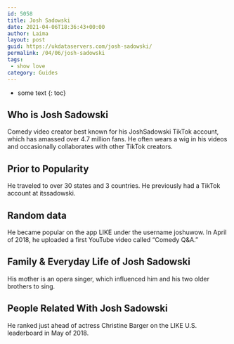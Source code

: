 ```yaml
---
id: 5058
title: Josh Sadowski
date: 2021-04-06T18:36:43+00:00
author: Laima
layout: post
guid: https://ukdataservers.com/josh-sadowski/
permalink: /04/06/josh-sadowski
tags:
 - show love
category: Guides
---
```


* some text
{: toc}


## Who is Josh Sadowski
                  
                  
                  
Comedy video creator best known for his JoshSadowski TikTok account, which has amassed over 4.7 million fans. He often wears a wig in his videos and occasionally collaborates with other TikTok creators. 
                  
              
            
              
            
                
                
                
## Prior to Popularity
                  
                  
                  
He traveled to over 30 states and 3 countries. He previously had a TikTok account at itssadowski.
                  
              
            
              
            
                
                
                
## Random data
                  
                  
                  
He became popular on the app LIKE under the username joshuwow. In April of 2018, he uploaded a first YouTube video called &#8220;Comedy Q&A.&#8221;
                  
              
            
              
            
                
                
                
## Family & Everyday Life of Josh Sadowski
                  
                  
                  
His mother is an opera singer, which influenced him and his two older brothers to sing.
                  
              
            
              
            
                
                
                
## People Related With Josh Sadowski
                  
                  
                  
He ranked just ahead of actress Christine Barger on the LIKE U.S. leaderboard in May of 2018.
                  
              
            
              
            
                
              
            
              
              
            
            
              
            
          
          
          